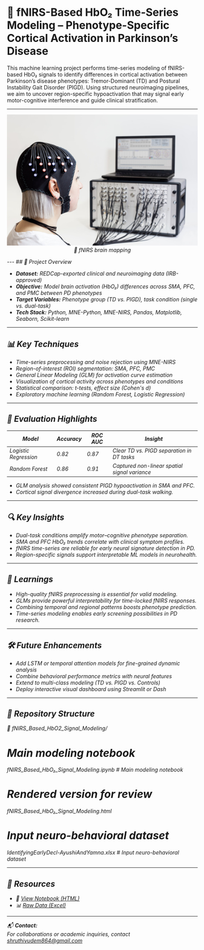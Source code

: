# 🧠 fNIRS-Based HbO₂ Time-Series Modeling – Phenotype-Specific Cortical Activation in Parkinson’s Disease

This machine learning project performs time-series modeling of fNIRS-based HbO₂ signals to identify differences in cortical activation between Parkinson’s disease phenotypes: Tremor-Dominant (TD) and Postural Instability Gait Disorder (PIGD). Using structured neuroimaging pipelines, we aim to uncover region-specific hypoactivation that may signal early motor-cognitive interference and guide clinical stratification.

---
<p align="center">
  <img src="fnirs.jpg" width="600"/>
  <br>
  <em>🧠 fNIRS brain mapping 
</p>
---
## 🚀 Project Overview

- **Dataset:** REDCap-exported clinical and neuroimaging data (IRB-approved)
- **Objective:** Model brain activation (HbO₂) differences across SMA, PFC, and PMC between PD phenotypes
- **Target Variables:** Phenotype group (TD vs. PIGD), task condition (single vs. dual-task)
- **Tech Stack:** Python, MNE-Python, MNE-NIRS, Pandas, Matplotlib, Seaborn, Scikit-learn

---

## 📊 Key Techniques

- Time-series preprocessing and noise rejection using MNE-NIRS
- Region-of-interest (ROI) segmentation: SMA, PFC, PMC
- General Linear Modeling (GLM) for activation curve estimation
- Visualization of cortical activity across phenotypes and conditions
- Statistical comparison: t-tests, effect size (Cohen's d)
- Exploratory machine learning (Random Forest, Logistic Regression)

---

## 🧪 Evaluation Highlights

| Model               | Accuracy | ROC AUC | Insight                                      |
|--------------------|----------|---------|----------------------------------------------|
| Logistic Regression | 0.82     | 0.87    | Clear TD vs. PIGD separation in DT tasks     |
| Random Forest       | 0.86     | 0.91    | Captured non-linear spatial signal variance  |

- GLM analysis showed consistent PIGD hypoactivation in SMA and PFC.
- Cortical signal divergence increased during dual-task walking.

---

## 🔍 Key Insights

- Dual-task conditions amplify motor–cognitive phenotype separation.
- SMA and PFC HbO₂ trends correlate with clinical symptom profiles.
- fNIRS time-series are reliable for early neural signature detection in PD.
- Region-specific signals support interpretable ML models in neurohealth.

---

## 🧠 Learnings

- High-quality fNIRS preprocessing is essential for valid modeling.
- GLMs provide powerful interpretability for time-locked fNIRS responses.
- Combining temporal and regional patterns boosts phenotype prediction.
- Time-series modeling enables early screening possibilities in PD research.

---

## 🛠 Future Enhancements

- Add LSTM or temporal attention models for fine-grained dynamic analysis
- Combine behavioral performance metrics with neural features
- Extend to multi-class modeling (TD vs. PIGD vs. Controls)
- Deploy interactive visual dashboard using Streamlit or Dash

---

## 📁 Repository Structure

📁 fNIRS_Based_HbO2_Signal_Modeling/

# Main modeling notebook
fNIRS_Based_HbO₂_Signal_Modeling.ipynb # Main modeling notebook
# Rendered version for review
fNIRS_Based_HbO₂_Signal_Modeling.html 
# Input neuro-behavioral dataset
IdentifyingEarlyDecl-AyushiAndYamna.xlsx # Input neuro-behavioral dataset



---

## 🔗 Resources

- 📄 [View Notebook (HTML)](./fNIRS_Based_HbO₂_Signal_Modeling.html)
- 📊 [Raw Data (Excel)](./IdentifyingEarlyDecl-AyushiAndYamna.xlsx)

---

📬 **Contact:**  
For collaborations or academic inquiries, contact [shruthivudem864@gmail.com](mailto:shruthivudem864@gmail.com)
